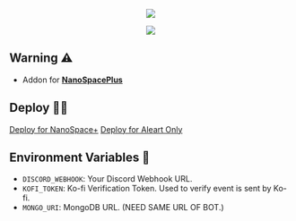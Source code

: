 <p align="center">
<img src="https://capsule-render.vercel.app/api?type=waving&color=gradient&height=200&section=header&text=Ko-Fi&fontSize=80&fontAlignY=35&animation=twinkling&fontColor=gradient"/> </a> 
</p>

<p align="center"> 
  <a href="https://ko-fi.com/nanotect" target="_blank"> <img src="https://ko-fi.com/img/githubbutton_sm.svg"/> </a> 
</p>

## Warning ⚠
- Addon for **[NanoSpacePlus](https://github.com/Adivise/NanoSpacePlus)**

## Deploy 🐱‍🐉

[Deploy for NanoSpace+](https://dash.deno.com/new?url=https://raw.githubusercontent.com/Adivise/Ko-Fi/main/nanospace.ts&env=DISCORD_WEBHOOK,KOFI_TOKEN,MONGO_URI)
[Deploy for Aleart Only](https://dash.deno.com/new?url=https://raw.githubusercontent.com/Adivise/Ko-Fi/main/index.ts&env=DISCORD_WEBHOOK,KOFI_TOKEN)

## Environment Variables 📄

- `DISCORD_WEBHOOK`: Your Discord Webhook URL.
- `KOFI_TOKEN`: Ko-fi Verification Token. Used to verify event is sent by Ko-fi.
- `MONGO_URI`: MongoDB URL. (NEED SAME URL OF BOT.)
